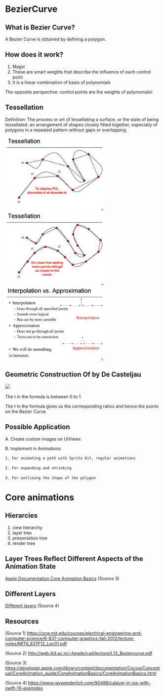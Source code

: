 # BezierCurve

## What is Bezier Curve?
A Bezier Curve is obtained by defining a polygon. 

## How does it work? 
1. Magic
2. These are smart weights that describe the influence of each control point
3. It is a linear combination of basis of polynomials
  
  The opposite perspective: control points are the weights of polynomials!

## Tessellation
Definition: The process or art of tessellating a surface, or the state of being tessellated.
an arrangement of shapes closely fitted together, especially of polygons in a repeated pattern without gaps or overlapping.

<img src="https://github.com/anama118118/BezierCurve/blob/master/Media/TessellationBeforeAddingPoints.png" width="320" />

<img src="https://github.com/anama118118/BezierCurve/blob/master/Media/TessellationAfterAddingPoints.png" width="320" />

<img src="https://github.com/anama118118/BezierCurve/blob/master/Media/InterpolationVSApproximation.png" width="320" />

## Geometric Construction Of by De Casteljau

<img src="https://upload.wikimedia.org/wikipedia/commons/d/db/B%C3%A9zier_3_big.gif" width="320" />

The t in the formula is between 0 to 1

The t in the formula gives us the corresponding ratios and hence the points on the Bezier Curve.

## Possible Application
A. Create custom images on UIViews

B. Implement in Animations 

    1. For animating a path with Sprite Kit, regular animations
    
    2. For expanding and shrinking
    
    3. For outlining the shape of the polygon
    
# Core animations

## Hierarcies
1. view hierarchy
2. layer tree
3. presentation tree
4. render tree

## Layer Trees Reflect Different Aspects of the Animation State

<a href="https://developer.apple.com/library/content/documentation/Cocoa/Conceptual/CoreAnimation_guide/CoreAnimationBasics/CoreAnimationBasics.html">Apple Documentation Core Animation Basics</a> (Source 3)

## Different Layers

<a href="https://www.raywenderlich.com/90488/calayer-in-ios-with-swift-10-examples">Different layers</a> (Source 4) 

## Resources

(Source 1) https://ocw.mit.edu/courses/electrical-engineering-and-computer-science/6-837-computer-graphics-fall-2012/lecture-notes/MIT6_837F12_Lec01.pdf

(Source 2) http://web.iitd.ac.in/~hegde/cad/lecture/L13_Beziercurve.pdf

(Source 3) https://developer.apple.com/library/content/documentation/Cocoa/Conceptual/CoreAnimation_guide/CoreAnimationBasics/CoreAnimationBasics.html

(Source 4) https://www.raywenderlich.com/90488/calayer-in-ios-with-swift-10-examples

